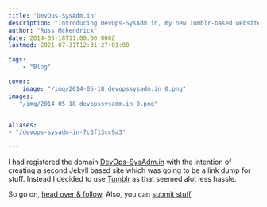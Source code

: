 ```yaml
---
title: "DevOps-SysAdm.in"
description: "Introducing DevOps-SysAdm.in, my new Tumblr-based website for sharing and curating DevOps and system administration resources. Learn why I chose Tumblr over Jekyll for this project and discover how you can contribute to the site by submitting your own links and content. Follow along to stay up-to-date with the latest tools, techniques, and best practices in the world of DevOps and system administration."
author: "Russ Mckendrick"
date: 2014-05-18T11:00:00.000Z
lastmod: 2021-07-31T12:31:27+01:00

tags:
    - "Blog"

cover:
    image: "/img/2014-05-18_devopssysadm.in_0.png" 
images:
 - "/img/2014-05-18_devopssysadm.in_0.png"


aliases:
- "/devops-sysadm-in-7c3f13cc9a3"

---
```


I had registered the domain [DevOps-SysAdm.in](http://devops-sysadm.in/) with the intention of creating a second Jekyll based site which was going to be a link dump for stuff. Instead I decided to use [Tumblr](https://www.tumblr.com/) as that seemed alot less hassle.

So go on, [head over & follow](http://devops-sysadm.in/). Also, you can [submit stuff](http://devops-sysadm.in/submit)
